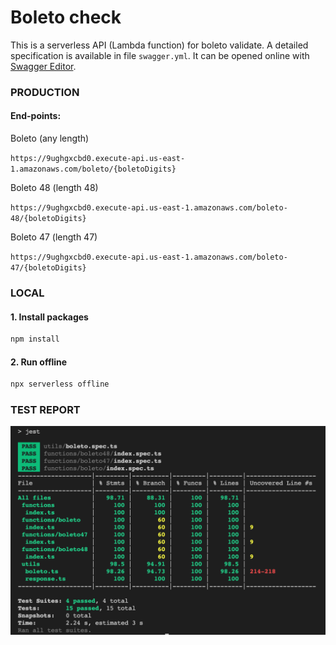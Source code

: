 # Boleto check

This is a serverless API (Lambda function) for boleto validate.
A detailed specification is available in file `swagger.yml`. It can be opened online with [Swagger Editor](https://editor.swagger.io/).

### PRODUCTION

#### End-points:

Boleto (any length)

`https://9ughgxcbd0.execute-api.us-east-1.amazonaws.com/boleto/{boletoDigits}`

Boleto 48 (length 48)

`https://9ughgxcbd0.execute-api.us-east-1.amazonaws.com/boleto-48/{boletoDigits}`

Boleto 47 (length 47)

`https://9ughgxcbd0.execute-api.us-east-1.amazonaws.com/boleto-47/{boletoDigits}`

### LOCAL

#### 1. Install packages

```sh
npm install
```

#### 2. Run offline

```sh
npx serverless offline
```

### TEST REPORT

![Test report](/test_coverage_16-07-2022.png "Test report")

